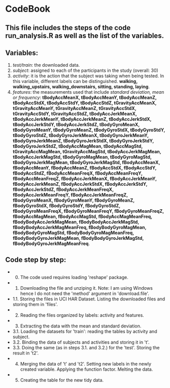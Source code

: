 # CodeBook

## This file includes the steps of the code run_analysis.R as well as the list of the variables.


## Variables:
1. *test/train*: the downloaded data.
2. *subject*: assigned to each of the participants in the study (overall: 30)
3. *activity*: it is the action that the subject was taking when being tested. In this variable, different labels can be distinguished. **walking, walking_upstairs, walking_downstairs, sitting, standing, laying**. 
4. *features*: the measurements used that include *standard deviation, mean or frequency*: 
**tBodyAccMeanX, tBodyAccMeanY, tBodyAccMeanZ, tBodyAccStdX, tBodyAccStdY, tBodyAccStdZ, tGravityAccMeanX, tGravityAccMeanY, tGravityAccMeanZ, tGravityAccStdX, tGravityAccStdY, tGravityAccStdZ, tBodyAccJerkMeanX, tBodyAccJerkMeanY, tBodyAccJerkMeanZ, tBodyAccJerkStdX, tBodyAccJerkStdY, tBodyAccJerkStdZ, tBodyGyroMeanX, tBodyGyroMeanY, tBodyGyroMeanZ, tBodyGyroStdX, tBodyGyroStdY, tBodyGyroStdZ, tBodyGyroJerkMeanX, tBodyGyroJerkMeanY, tBodyGyroJerkMeanZ, tBodyGyroJerkStdX, tBodyGyroJerkStdY, tBodyGyroJerkStdZ, tBodyAccMagMean, tBodyAccMagStd, tGravityAccMagMean, tGravityAccMagStd, tBodyAccJerkMagMean, tBodyAccJerkMagStd, tBodyGyroMagMean, tBodyGyroMagStd, tBodyGyroJerkMagMean, tBodyGyroJerkMagStd, fBodyAccMeanX, fBodyAccMeanY, fBodyAccMeanZ, fBodyAccStdX, fBodyAccStdY, fBodyAccStdZ, fBodyAccMeanFreqX, fBodyAccMeanFreqY, fBodyAccMeanFreqZ, fBodyAccJerkMeanX, fBodyAccJerkMeanY, fBodyAccJerkMeanZ, fBodyAccJerkStdX, fBodyAccJerkStdY, fBodyAccJerkStdZ, fBodyAccJerkMeanFreqX, fBodyAccJerkMeanFreqY, fBodyAccJerkMeanFreqZ, fBodyGyroMeanX, fBodyGyroMeanY, fBodyGyroMeanZ, fBodyGyroStdX, fBodyGyroStdY, fBodyGyroStdZ, fBodyGyroMeanFreqX, fBodyGyroMeanFreqY, fBodyGyroMeanFreqZ, fBodyAccMagMean, fBodyAccMagStd, fBodyAccMagMeanFreq, fBodyBodyAccJerkMagMean, fBodyBodyAccJerkMagStd, fBodyBodyAccJerkMagMeanFreq, fBodyBodyGyroMagMean, fBodyBodyGyroMagStd, fBodyBodyGyroMagMeanFreq, fBodyBodyGyroJerkMagMean, fBodyBodyGyroJerkMagStd, fBodyBodyGyroJerkMagMeanFreq**.


## Code step by step:
* 0. The code used requires loading 'reshape' package.
* 1. Downloading the file and unziping it. Note: I am using Windows hence I do not need the 'method' argument in 'download.file'.
* 1.1. Storing the files in UCI HAR Dataset. Listing the downloaded files and storing them in 'files'.
* 2. Reading the files organized by labels: activity and features.
* 3. Extracting the data with the mean and standard deviation.
* 3.1. Loading the datasets for 'train': reading the tables by activity and subject. 
* 3.2. Binding the data of subjects and activities and storing it in 't'.
* 3.3. Doing the same (as in steps 3.1. and 3.2.) for the 'test'. Storing the result in 't2'.
* 4. Merging the data of 't' and 't2'. Setting new labels in the newly created variable. Applying the function factor. Melting the data.
* 5. Creating the table for the new tidy data.
